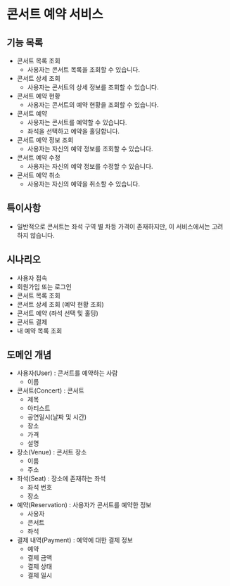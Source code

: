 # 콘서트 예약 서비스

## 기능 목록

- 콘서트 목록 조회
    - 사용자는 콘서트 목록을 조회할 수 있습니다.
- 콘서트 상세 조회
    - 사용자는 콘서트의 상세 정보를 조회할 수 있습니다.
- 콘서트 예약 현황
    - 사용자는 콘서트의 예약 현황을 조회할 수 있습니다.
- 콘서트 예약
    - 사용자는 콘서트를 예약할 수 있습니다.
    - 좌석을 선택하고 예약을 홀딩합니다.
- 콘서트 예약 정보 조회
    - 사용자는 자신의 예약 정보를 조회할 수 있습니다.
- 콘서트 예약 수정
    - 사용자는 자신의 예약 정보를 수정할 수 있습니다.
- 콘서트 예약 취소
    - 사용자는 자신의 예약을 취소할 수 있습니다.

## 특이사항

- 일반적으로 콘서트는 좌석 구역 별 차등 가격이 존재하지만, 이 서비스에서는 고려하지 않습니다.

## 시나리오

- 사용자 접속
- 회원가입 또는 로그인
- 콘서트 목록 조회
- 콘서트 상세 조회 (예약 현황 조회)
- 콘서트 예약 (좌석 선택 및 홀딩)
- 콘서트 결제
- 내 예약 목록 조회

## 도메인 개념

- 사용자(User) : 콘서트를 예약하는 사람
    - 이름
- 콘서트(Concert) : 콘서트
    - 제목
    - 아티스트
    - 공연일시(날짜 및 시간)
    - 장소
    - 가격
    - 설명
- 장소(Venue) : 콘서트 장소
    - 이름
    - 주소
- 좌석(Seat) : 장소에 존재하는 좌석
    - 좌석 번호
    - 장소
- 예약(Reservation) : 사용자가 콘서트를 예약한 정보
    - 사용자
    - 콘서트
    - 좌석
- 결제 내역(Payment) : 예약에 대한 결제 정보
    - 예약
    - 결제 금액
    - 결제 상태
    - 결제 일시
